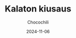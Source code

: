 ---
title: "Kalaton kiusaus"
image: "https://vegaanibotti.lauravuo.me/2024/11/2024-11-06_small.png"
date: 2024-11-06
receipt_url: "https://chocochili.net/2022/10/kalaton-kiusaus/"
author: "Chocochili"
---